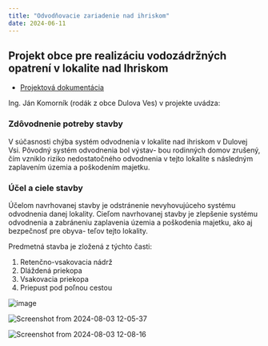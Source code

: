 ```yaml
---
title: "Odvodňovacie zariadenie nad ihriskom"
date: 2024-06-11
---
```


## Projekt obce pre realizáciu vodozádržných opatrení v lokalite nad Ihriskom

 - [Projektová dokumentácia](https://drive.google.com/drive/folders/1DDMp7_qrtbSMIan6DcWQe4PBxGbJ-mDZ?usp=drive_link)
   
Ing. Ján Komorník (rodák z obce Dulova Ves) v projekte uvádza:  

### Zdôvodnenie potreby stavby

V súčasnosti chýba systém odvodnenia v lokalite nad ihriskom v Dulovej Vsi. Pôvodný systém odvodnenia bol výstav-
bou rodinných domov zrušený, čím vzniklo riziko nedostatočného odvodnenia v tejto lokalite s následným zaplavením územia a poškodením majetku.

### Účel a ciele stavby

Účelom navrhovanej stavby je odstránenie nevyhovujúceho systému odvodnenia danej lokality. Cieľom navrhovanej stavby je zlepšenie systému odvodnenia a zabráneniu zaplavenia územia a poškodenia majetku, ako aj bezpečnosť pre obyva-
teľov tejto lokality.

Predmetná stavba je zložená z týchto časti:
 1. Retenčno-vsakovacia nádrž
 1. Dláždená priekopa
 1. Vsakovacia priekopa
 1. Priepust pod poľnou cestou

   
![image](https://github.com/user-attachments/assets/08a7d86e-82b5-4797-8a9a-820c91a88983)


![Screenshot from 2024-08-03 12-05-37](https://github.com/user-attachments/assets/1349d11b-e6b5-4020-ad87-7e10c1f23b33)


![Screenshot from 2024-08-03 12-08-16](https://github.com/user-attachments/assets/51cfa24e-e9f9-4a4e-bd76-8237a515f714)


